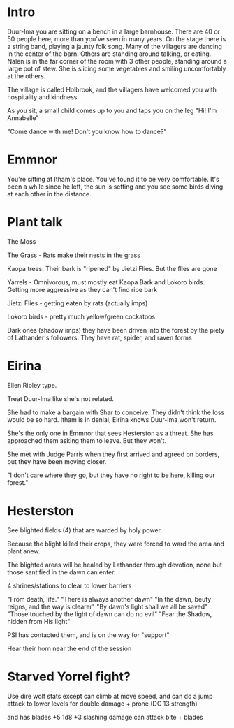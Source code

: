 # Intro

Duur-Ima you are sitting on a bench in a large barnhouse. There are 40 or 50 people here, more than you've seen in many years. On the stage there is a string band, playing a jaunty folk song. Many of the villagers are dancing in the center of the barn. Others are standing around talking, or eating. Nalen is in the far corner of the room with 3 other people, standing around a large pot of stew. She is slicing some vegetables and smiling uncomfortably at the others.

The village is called Holbrook, and the villagers have welcomed you with hospitality and kindness.

As you sit, a small child comes up to you and taps you on the leg "Hi! I'm Annabelle"

"Come dance with me! Don't you know how to dance?"

# Emmnor

You're sitting at Itham's place. You've found it to be very comfortable. It's been a while since he left, the sun is setting and you see some birds diving at each other in the distance.

# Plant talk

The Moss

The Grass - Rats make their nests in the grass

Kaopa trees: Their bark is "ripened" by Jietzi Flies. But the flies are gone

Yarrels - Omnivorous, must mostly eat Kaopa Bark and Lokoro birds. Getting more aggressive as they can't find ripe bark

Jietzi Flies - getting eaten by rats (actually imps)

Lokoro birds - pretty much yellow/green cockatoos

Dark ones (shadow imps) they have been driven into the forest by the piety of Lathander's followers. They have rat, spider, and raven forms



# Eirina

Ellen Ripley type.

Treat Duur-Ima like she's not related.

She had to make a bargain with Shar to conceive. They didn't think the loss would be so hard. Itham is in denial, Eirina knows Duur-Ima won't return.

She's the only one in Emmnor that sees Hesterston as a threat. She has approached them asking them to leave. But they won't.

She met with Judge Parris when they first arrived and agreed on borders, but they have been moving closer.

"I don't care where they go, but they have no right to be here, killing our forest."


# Hesterston

See blighted fields (4) that are warded by holy power.

Because the blight killed their crops, they were forced to ward the area and plant anew.

The blighted areas will be healed by Lathander through devotion, none but those santified in the dawn can enter.

4 shrines/stations to clear to lower barriers

"From death, life."
"There is always another dawn"
"In the dawn, beuty reigns, and the way is clearer"
"By dawn's light shall we all be saved"
"Those touched by the light of dawn can do no evil"
"Fear the Shadow, hidden from His light"

PSI has contacted them, and is on the way for "support"

Hear their horn near the end of the session

# Starved Yorrel fight?

Use dire wolf stats except can climb at move speed, and can do a jump attack to lower levels for double damage + prone (DC 13 strength)

and has blades +5 1d8 +3 slashing damage can attack bite + blades